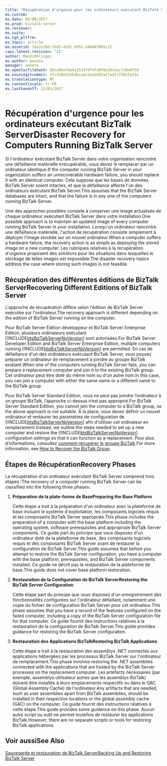 ```yaml
---
title: "Récupération d’urgence pour les ordinateurs exécutant BizTalk Server | Documents Microsoft"
ms.custom: 
ms.date: 06/08/2017
ms.prod: biztalk-server
ms.reviewer: 
ms.suite: 
ms.tgt_pltfrm: 
ms.topic: article
ms.assetid: 10a2c26d-55d5-45d1-9fb1-e0664f005c21
caps.latest.revision: "11"
author: MandiOhlinger
ms.author: mandia
manager: anneta
ms.openlocfilehash: b0ca86ef9a412514fdf3f30f0a38cbac710e0f59
ms.sourcegitcommit: 3fc338e52d5dbca2c3ea1685a2faafc7582fe23a
ms.translationtype: MT
ms.contentlocale: fr-FR
ms.lasthandoff: 12/01/2017
---
```

# <a name="disaster-recovery-for-computers-running-biztalk-server"></a><span data-ttu-id="c7475-102">Récupération d'urgence pour les ordinateurs exécutant BizTalk Server</span><span class="sxs-lookup"><span data-stu-id="c7475-102">Disaster Recovery for Computers Running BizTalk Server</span></span>
<span data-ttu-id="c7475-103">Si l'ordinateur exécutant BizTalk Server dans votre organisation rencontre une défaillance matérielle irrécupérable, vous devez le remplacer par un ordinateur identique.</span><span class="sxs-lookup"><span data-stu-id="c7475-103">If the computer running BizTalk Server in your organization suffers an unrecoverable hardware failure, you should replace it with an identical computer.</span></span> <span data-ttu-id="c7475-104">Cela suppose que les bases de données BizTalk Server soient intactes, et que la défaillance affecte l'un des ordinateurs exécutant BizTalk Server.</span><span class="sxs-lookup"><span data-stu-id="c7475-104">This assumes that the BizTalk Server databases are intact, and that the failure is in any one of the computers running BizTalk Server.</span></span>  
  
 <span data-ttu-id="c7475-105">Une des approches possibles consiste à conserver une image actualisée de chaque ordinateur exécutant BizTalk Server dans votre installation.</span><span class="sxs-lookup"><span data-stu-id="c7475-105">One possible approach is to maintain an updated image of every computer running BizTalk Server in your installation.</span></span> <span data-ttu-id="c7475-106">Lorsqu'un ordinateur rencontre une défaillance matérielle, l'action de récupération consiste simplement à déployer l'image stockée sur un nouvel ordinateur.</span><span class="sxs-lookup"><span data-stu-id="c7475-106">When a computer suffers a hardware failure, the recovery action is as simple as deploying the stored image on a new computer.</span></span> <span data-ttu-id="c7475-107">Les rubriques relatives à la récupération d'urgence proposent des solutions pour les situations dans lesquelles le stockage de telles images est impossible.</span><span class="sxs-lookup"><span data-stu-id="c7475-107">The disaster recovery topics address the case where storing such images is not feasible.</span></span>  
## <a name="recovering-different-editions-of-biztalk-server"></a><span data-ttu-id="c7475-108">Récupération des différentes éditions de BizTalk Server</span><span class="sxs-lookup"><span data-stu-id="c7475-108">Recovering Different Editions of BizTalk Server</span></span>  
 <span data-ttu-id="c7475-109">L'approche de récupération diffère selon l'édition de BizTalk Server exécutée sur l'ordinateur.</span><span class="sxs-lookup"><span data-stu-id="c7475-109">The recovery approach is different depending on the edition of BizTalk Server running on the computer.</span></span>  
  
 <span data-ttu-id="c7475-110">Pour BizTalk Server Édition développeur et BizTalk Server Enterprise Edition, plusieurs ordinateurs exécutant [!INCLUDE[btsBizTalkServerNoVersion](../includes/btsbiztalkservernoversion-md.md)] sont autorisées.</span><span class="sxs-lookup"><span data-stu-id="c7475-110">For BizTalk Server Developer Edition and BizTalk Server Enterprise Edition, multiple computers running [!INCLUDE[btsBizTalkServerNoVersion](../includes/btsbiztalkservernoversion-md.md)] are permitted.</span></span> <span data-ttu-id="c7475-111">En cas de défaillance d'un des ordinateurs exécutant BizTalk Server, vous pouvez préparer un ordinateur de remplacement à joindre au groupe BizTalk existant.</span><span class="sxs-lookup"><span data-stu-id="c7475-111">When one of the computers running BizTalk Server fails, you can prepare a replacement computer and join it to the existing BizTalk group.</span></span> <span data-ttu-id="c7475-112">Cet ordinateur peut être doté du même nom ou d'un autre nom.</span><span class="sxs-lookup"><span data-stu-id="c7475-112">In this case, you can join a computer with either the same name or a different name to the BizTalk group.</span></span>  
  
 <span data-ttu-id="c7475-113">Pour BizTalk Server Standard Edition, vous ne peut pas joindre l’ordinateur à un groupe BizTalk, l’approche ci-dessus n’est pas approprié.</span><span class="sxs-lookup"><span data-stu-id="c7475-113">For BizTalk Server Standard Edition, you cannot join the computer to a BizTalk group, so the above approach is not suitable.</span></span> <span data-ttu-id="c7475-114">À la place, vous devez définir un nouvel ordinateur et restaurer les paramètres de configuration de [!INCLUDE[btsBizTalkServerNoVersion](../includes/btsbiztalkservernoversion-md.md)] afin d'utiliser cet ordinateur en remplacement.</span><span class="sxs-lookup"><span data-stu-id="c7475-114">Instead, we outline the steps needed to set up a new computer and restore the [!INCLUDE[btsBizTalkServerNoVersion](../includes/btsbiztalkservernoversion-md.md)] configuration settings so that it can function as a replacement.</span></span> <span data-ttu-id="c7475-115">Pour plus d’informations, consultez [comment récupérer le groupe BizTalk](../core/how-to-recover-the-biztalk-group.md).</span><span class="sxs-lookup"><span data-stu-id="c7475-115">For more information, see [How to Recover the BizTalk Group](../core/how-to-recover-the-biztalk-group.md).</span></span>  
  
## <a name="recovery-phases"></a><span data-ttu-id="c7475-116">Étapes de Récupération</span><span class="sxs-lookup"><span data-stu-id="c7475-116">Recovery Phases</span></span>  
 <span data-ttu-id="c7475-117">La récupération d'un ordinateur exécutant BizTalk Server comprend trois étapes :</span><span class="sxs-lookup"><span data-stu-id="c7475-117">The recovery of a computer running BizTalk Server can be classified into the following three phases:</span></span>  
  
1.  <span data-ttu-id="c7475-118">**Préparation de la plate-forme de Base**</span><span class="sxs-lookup"><span data-stu-id="c7475-118">**Preparing the Base Platform**</span></span>  
  
     <span data-ttu-id="c7475-119">Cette étape a trait à la préparation d'un ordinateur avec la plateforme de base incluant le système d'exploitation, les composants logiciels requis et les composants BizTalk Server appropriés.</span><span class="sxs-lookup"><span data-stu-id="c7475-119">This phase includes the preparation of a computer with the base platform including the operating system, software prerequisites and appropriate BizTalk Server components.</span></span> <span data-ttu-id="c7475-120">Ce guide part du principe que vous disposez d'un ordinateur doté de la plateforme de base, des composants logiciels requis et des composants BizTalk Server avant de restaurer la configuration de BizTalk Server.</span><span class="sxs-lookup"><span data-stu-id="c7475-120">This guide assumes that before you attempt to restore the BizTalk Server configuration, you have a computer with the base platform, prerequisites, and BizTalk Server components installed.</span></span> <span data-ttu-id="c7475-121">Ce guide ne décrit pas la restauration de la plateforme de base.</span><span class="sxs-lookup"><span data-stu-id="c7475-121">This guide does not cover base platform restoration.</span></span>  
  
2.  <span data-ttu-id="c7475-122">**Restauration de la Configuration de BizTalk Server**</span><span class="sxs-lookup"><span data-stu-id="c7475-122">**Restoring the BizTalk Server Configuration**</span></span>  
  
     <span data-ttu-id="c7475-123">Cette étape part du principe que vous disposez d'un enregistrement des fonctionnalités configurées sur l'ordinateur défaillant, notamment une copie du fichier de configuration BizTalk Server pour cet ordinateur.</span><span class="sxs-lookup"><span data-stu-id="c7475-123">This phase assumes that you have a record of the features configured on the failed computer, including a copy of the BizTalk Server configuration file for that computer.</span></span> <span data-ttu-id="c7475-124">Ce guide fournit des instructions relatives à la restauration de la configuration de BizTalk Server.</span><span class="sxs-lookup"><span data-stu-id="c7475-124">This guide provides guidance for restoring the BizTalk Server configuration.</span></span>  
  
3.  <span data-ttu-id="c7475-125">**Restauration des Applications BizTalk**</span><span class="sxs-lookup"><span data-stu-id="c7475-125">**Restoring BizTalk Applications**</span></span>  
  
     <span data-ttu-id="c7475-126">Cette étape a trait à la restauration des assemblys .NET connectés aux applications hébergées par les processus BizTalk Server sur l'ordinateur de remplacement.</span><span class="sxs-lookup"><span data-stu-id="c7475-126">This phase involves restoring the .NET assemblies connected with the applications that are hosted by the BizTalk Server processes on the replacement computer.</span></span> <span data-ttu-id="c7475-127">Les artefacts nécessaires (par exemple, assemblys utilisateur autres que les assemblys BizTalk) doivent être installés à leurs emplacements respectifs ou dans le GAC (Global Assembly Cache) de l'ordinateur.</span><span class="sxs-lookup"><span data-stu-id="c7475-127">Any artifacts that are needed, such as user assemblies apart from BizTalk assemblies, should be installed in their respective locations or the global assembly cache (GAC) on the computer.</span></span> <span data-ttu-id="c7475-128">Ce guide fournit des instructions relatives à cette étape.</span><span class="sxs-lookup"><span data-stu-id="c7475-128">This guide provides some guidance on this phase.</span></span> <span data-ttu-id="c7475-129">Aucun autre script ou outil ne permet toutefois de restaurer les applications BizTalk.</span><span class="sxs-lookup"><span data-stu-id="c7475-129">However, there are no separate scripts or tools for restoring BizTalk applications.</span></span>  
  
## <a name="see-also"></a><span data-ttu-id="c7475-130">Voir aussi</span><span class="sxs-lookup"><span data-stu-id="c7475-130">See Also</span></span>  
 [<span data-ttu-id="c7475-131">Sauvegarde et restauration de BizTalk Server</span><span class="sxs-lookup"><span data-stu-id="c7475-131">Backing Up and Restoring BizTalk Server</span></span>](../core/backing-up-and-restoring-biztalk-server.md)